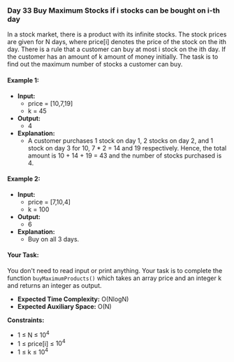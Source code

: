 ### Day 33 **Buy Maximum Stocks if i stocks can be bought on i-th day**

In a stock market, there is a product with its infinite stocks. The stock prices are given for N days, where price[i] denotes the price of the stock on the ith day.
There is a rule that a customer can buy at most i stock on the ith day.
If the customer has an amount of k amount of money initially. The task is to find out the maximum number of stocks a customer can buy. 

#### Example 1:

- **Input:**  
    - price = [10,7,19]  
    - k = 45  
- **Output:**  
    - 4  
- **Explanation:**  
    - A customer purchases 1 stock on day 1, 2 stocks on day 2, and 1 stock on day 3 for 10, 7 * 2 = 14 and 19 respectively. Hence, the total amount is 10 + 14 + 19 = 43 and the number of stocks purchased is 4.

#### Example 2:

- **Input:**  
    - price = [7,10,4]  
    - k = 100  
- **Output:**  
    - 6  
- **Explanation:**  
    - Buy on all 3 days.

#### Your Task:  

You don't need to read input or print anything. Your task is to complete the function `buyMaximumProducts()` which takes an array price and an integer k and returns an integer as output.

- **Expected Time Complexity:** O(NlogN)
- **Expected Auxiliary Space:** O(N)

**Constraints:**
- 1 ≤ N ≤ $10^4$
- 1 ≤ price[i] ≤ $10^4$
- 1 ≤ k ≤ $10^4$
